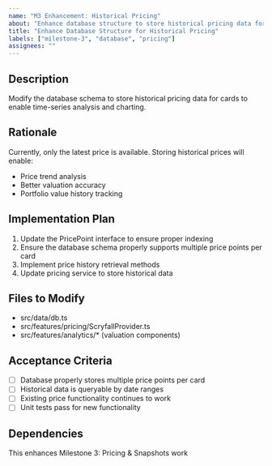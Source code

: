 ```yaml
---
name: "M3 Enhancement: Historical Pricing"
about: "Enhance database structure to store historical pricing data for cards"
title: "Enhance Database Structure for Historical Pricing"
labels: ["milestone-3", "database", "pricing"]
assignees: ""
---
```


## Description

Modify the database schema to store historical pricing data for cards to enable time-series analysis and charting.

## Rationale

Currently, only the latest price is available. Storing historical prices will enable:
- Price trend analysis
- Better valuation accuracy
- Portfolio value history tracking

## Implementation Plan

1. Update the PricePoint interface to ensure proper indexing
2. Ensure the database schema properly supports multiple price points per card
3. Implement price history retrieval methods
4. Update pricing service to store historical data

## Files to Modify

- src/data/db.ts
- src/features/pricing/ScryfallProvider.ts
- src/features/analytics/* (valuation components)

## Acceptance Criteria

- [ ] Database properly stores multiple price points per card
- [ ] Historical data is queryable by date ranges
- [ ] Existing price functionality continues to work
- [ ] Unit tests pass for new functionality

## Dependencies

This enhances Milestone 3: Pricing & Snapshots work